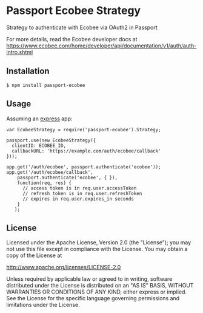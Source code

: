 # Passport Ecobee Strategy

Strategy to authenticate with Ecobee via OAuth2 in Passport

For more details, read the Ecobee developer docs at https://www.ecobee.com/home/developer/api/documentation/v1/auth/auth-intro.shtml

## Installation

`$ npm install passport-ecobee`

## Usage

Assuming an [express](http://expressjs.com/) app:

    var EcobeeStrategy = require('passport-ecobee').Strategy;

    passport.use(new EcobeeStrategy({
      clientID: ECOBEE_ID,
      callbackURL: 'https://example.com/auth/ecobee/callback'
    }));

    app.get('/auth/ecobee', passport.authenticate('ecobee'));
    app.get('/auth/ecobee/callback',
        passport.authenticate('ecobee', { }),
        function(req, res) {
          // access token is in req.user.accessToken
          // refresh token is in req.user.refreshToken
          // expires in req.user.expires_in seconds
        }
       );

## License

Licensed under the Apache License, Version 2.0 (the "License");
you may not use this file except in compliance with the License.
You may obtain a copy of the License at

http://www.apache.org/licenses/LICENSE-2.0

Unless required by applicable law or agreed to in writing, software
distributed under the License is distributed on an "AS IS" BASIS,
WITHOUT WARRANTIES OR CONDITIONS OF ANY KIND, either express or implied.
See the License for the specific language governing permissions and
limitations under the License.
